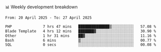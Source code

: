 📊 Weekly development breakdown
<!--START_SECTION:waka-->

```txt
From: 20 April 2025 - To: 27 April 2025

PHP              7 hrs 47 mins   ██████████████▒░░░░░░░░░░   57.08 %
Blade Template   4 hrs 12 mins   ███████▓░░░░░░░░░░░░░░░░░   30.90 %
Other            1 hr 31 mins    ██▓░░░░░░░░░░░░░░░░░░░░░░   11.16 %
Bash             6 mins          ▒░░░░░░░░░░░░░░░░░░░░░░░░   00.77 %
SQL              0 secs          ░░░░░░░░░░░░░░░░░░░░░░░░░   00.08 %
```

<!--END_SECTION:waka-->
